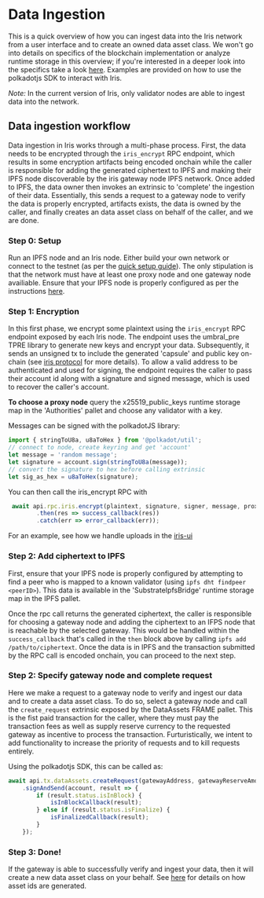 # Data Ingestion

This is a quick overview of how you can ingest data into the Iris network from a user interface and to create an owned data asset class. We won't go into details on specifics of the blockchain implementation or analyze runtime storage in this overview; if you're interested in a deeper look into the specifics take a look [here](../developers/data_assets.md). Examples are provided on how to use the polkadotjs SDK to interact with Iris.

*Note:* In the current version of Iris, only validator nodes are able to ingest data into the network.

## Data ingestion workflow

Data ingestion in Iris works through a multi-phase process. First, the data needs to be encrypted through the `iris_encrypt` RPC endpoint, which results in some encryption artifacts being encoded onchain while the caller is responsible for adding the generated ciphertext to IPFS and making their IPFS node discoverable by the iris gateway node IPFS network. Once added to IPFS, the data owner then invokes an extrinsic to 'complete' the ingestion of their data. Essentially, this sends a request to a gateway node to verify the data is properly encrypted, artifacts exists, the data is owned by the caller, and finally creates an data asset class on behalf of the caller, and we are done. 

### Step 0: Setup

Run an IPFS node and an Iris node. Either build your own network or connect to the testnet (as per the [quick setup guide](./quick_setup.md)). The only stipulation is that the network must have at least one proxy node and one gateway node availiable. Ensure that your IPFS node is properly configured as per the instructions [here](../developers/development_guide.md#ipfs-installation-and-configuration).

### Step 1: Encryption

In this first phase, we encrypt some plaintext using the `iris_encrypt` RPC endpoint exposed by each Iris node. The endpoint uses the umbral_pre TPRE library to generate new keys and encrypt your data. Subsequently, it sends an unsigned tx to include the generated 'capsule' and public key on-chain (see [iris protocol](TODO) for more details). To allow a valid address to be authenticated and used for signing, the endpoint requires the caller to pass their account id along with a signature and signed message, which is used to recover the caller's account.

**To choose a proxy node** query the x25519_public_keys runtime storage map in the 'Authorities' pallet and choose any validator with a key.

Messages can be signed with the polkadotJS library:

``` javascript
import { stringToU8a, u8aToHex } from '@polkadot/util';
// connect to node, create keyring and get 'account'
let message = 'random message';
let signature = account.sign(stringToU8a(message));
// convert the signature to hex before calling extrinsic
let sig_as_hex = u8aToHex(signature);
```

You can then call the iris_encrypt RPC with

``` javascript
 await api.rpc.iris.encrypt(plaintext, signature, signer, message, proxy)
        .then(res => success_callback(res))
        .catch(err => error_callback(err));
``` 

For an example, see how we handle uploads in the [iris-ui](TODO)

### Step 2: Add ciphertext to IPFS

First, ensure that your IPFS node is properly configured by attempting to find a peer who is mapped to a known validator (using `ipfs dht findpeer <peerID>`). This data is available in the 'SubstrateIpfsBridge' runtime storage map in the IPFS pallet.

Once the rpc call returns the generated ciphertext, the caller is responsible for choosing a gateway node and adding the ciphertext to an IFPS node that is reachable by the selected gateway. This would be handled within the `success_callback` that's called in the `then` block above by calling `ipfs add /path/to/ciphertext`. Once the data is in IPFS and the transaction submitted by the RPC call is encoded onchain, you can proceed to the next step.

### Step 2: Specify gateway node and complete request

Here we make a request to a gateway node to verify and ingest our data and to create a data asset class.
To do so, select a gateway node and call the `create_request` extrinsic exposed by the DataAssets FRAME pallet. This is the fist paid transaction for the caller, where they must pay the transaction fees as well as supply reserve currency to the requested gateway as incentive to process the transaction. Furturistically, we intent to add functionality to increase the priority of requests and to kill requests entirely. 

Using the polkadotjs SDK, this can be called as:

``` javascript
await api.tx.dataAssets.createRequest(gatewayAddress, gatewayReserveAmount, cid, multiaddress, existentialDeposit)
    .signAndSend(account, result => {
        if (result.status.isInBlock) {
            isInBlockCallback(result);
        } else if (result.status.isFinalize) {
            isFinalizedCallback(result);
        }
    });
```

### Step 3: Done!

If the gateway is able to successfully verify and ingest your data, then it will create a new data asset class on your behalf. See [here](../developers/nodes/gateway_node.md#asset_id_generation) for details on how asset ids are generated. 
